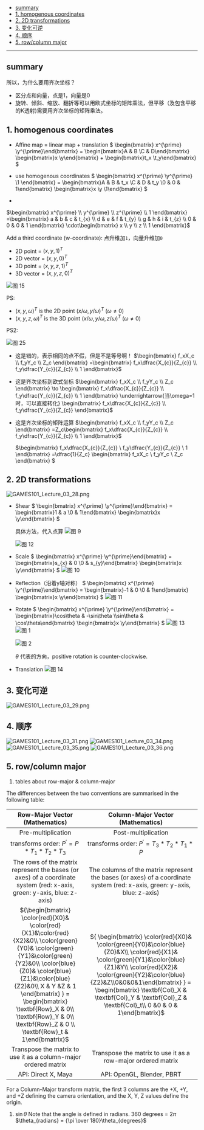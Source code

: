 - [summary](#summary)
- [1. homogenous coordinates](#1-homogenous-coordinates)
- [2. 2D transformations](#2-2d-transformations)
- [3. 变化可逆](#3-变化可逆)
- [4. 顺序](#4-顺序)
- [5. row/column major](#5-rowcolumn-major)


---


## summary

所以，为什么要用齐次坐标？
- 区分点和向量，点是1，向量是0
- 旋转、倾斜、缩放、翻折等可以用欧式坐标的矩阵乘法，但平移（及包含平移的K透射)需要用齐次坐标的矩阵乘法。

## 1. homogenous coordinates
- Affine map = linear map + translation 
$
\begin{bmatrix} x^{\prime}  \\y^{\prime}\end{bmatrix} = 
\begin{bmatrix}A & B \\C & D\end{bmatrix}
\begin{bmatrix}x \\y\end{bmatrix} +
\begin{bmatrix}t_x \\t_y\end{bmatrix}
$

- use homogenous coordinates
$
\begin{bmatrix} x^{\prime}  \\y^{\prime} \\1 \end{bmatrix} = 
\begin{bmatrix}A & B & t_x \\C & D & t_y \\0 & 0 & 1\end{bmatrix}
\begin{bmatrix}x \\y \\1\end{bmatrix}
$

- 
$\begin{bmatrix}
x^{\prime} \\
y^{\prime} \\
z^{\prime} \\
1
\end{bmatrix}
=\begin{bmatrix}
a & b & c & t_{x} \\
d & e & f & t_{y} \\
g & h & i & t_{z} \\
0 & 0 & 0 & 1
\end{bmatrix} 
\cdot\begin{bmatrix}
x \\
y \\
z \\
1
\end{bmatrix}$


Add a third coordinate (w-coordinate): 点升维加`1`，向量升维加`0`
- 2D point = $(x, y, 1)^T$
- 2D vector = $(x, y, 0)^T$
- 3D point = $(x, y, z, 1)^T$
- 3D vector = $(x, y, z, 0)^T$

![图 15](../../images/b59bfb201c73fd7b1acfa9592199bbca35a912fce7e6d29a500a04b674e95671.png)  


PS:
- $(x, y, \omega)^T$ is the 2D point $(x/\omega, y/\omega)^T$ $(\omega\neq0)$
- $(x, y, z, \omega)^T$ is the 3D point $(x/\omega, y/\omega, z/\omega)^T$ $(\omega\neq0)$


PS2:

![图 25](../../images/a947373697efa740f892bd6a23f4947f3c475ae4a3c87920dcde58a4192517dc.png)  

- 这是错的，表示相同的点不假，但是不是等号啊！
    $\begin{bmatrix} f_xX_c \\ f_yY_c \\ Z_c \end{bmatrix} 
=\begin{bmatrix} f_x\dfrac{X_{c}}{Z_{c}} \\ f_y\dfrac{Y_{c}}{Z_{c}} \\ 1 \end{bmatrix}$
- 这是齐次坐标到欧式坐标
    $\begin{bmatrix} f_xX_c \\ f_yY_c \\ Z_c \end{bmatrix} 
\to \begin{bmatrix} f_x\dfrac{X_{c}}{Z_{c}} \\ f_y\dfrac{Y_{c}}{Z_{c}} \\ 1 \end{bmatrix} \underrightarrow{当\omega=1时，可以直接转化} \begin{bmatrix} f_x\dfrac{X_{c}}{Z_{c}} \\ f_y\dfrac{Y_{c}}{Z_{c}} \end{bmatrix}$
- 这是齐次坐标的矩阵运算
    $\begin{bmatrix} f_xX_c \\ f_yY_c \\ Z_c \end{bmatrix} 
=Z_c\begin{bmatrix} f_x\dfrac{X_{c}}{Z_{c}} \\ f_y\dfrac{Y_{c}}{Z_{c}} \\ 1 \end{bmatrix}$

    $\begin{bmatrix} f_x\dfrac{X_{c}}{Z_{c}} \\ f_y\dfrac{Y_{c}}{Z_{c}} \\ 1 \end{bmatrix}
=\dfrac{1}{Z_c} \begin{bmatrix} f_xX_c \\ f_yY_c \\ Z_c \end{bmatrix} $

## 2. 2D transformations


![GAMES101_Lecture_03_28.png](../../images/GAMES101_Lecture_03_28.png)

- Shear
    $
    \begin{bmatrix} x^{\prime}  \\y^{\prime}\end{bmatrix} = 
    \begin{bmatrix}1 & a \\0 & 1\end{bmatrix}
    \begin{bmatrix}x \\y\end{bmatrix}
    $
    
    具体方法，代入点算
    ![图 9](../../images/d0a4f735771d6b5f7d68eab1e3cefc954363c1e2e4ed38d119a5bf11205cd204.png)  

    ![图 12](../../images/05bf99a20aad65445b1629796565da18a41cc0e4a805671a216352b0fa98dbb1.png)  

- Scale
    $
    \begin{bmatrix} x^{\prime}  \\y^{\prime}\end{bmatrix} = 
    \begin{bmatrix}s_{x} & 0 \\0 & s_{y}\end{bmatrix}
    \begin{bmatrix}x \\y\end{bmatrix}
    $
    ![图 10](../../images/13788ed6ef01eca25cb9c83db9c9b529095564496bfb35a71f0c8d347187f960.png)  


- Reflection（沿着y轴对称）
    $
    \begin{bmatrix} x^{\prime}  \\y^{\prime}\end{bmatrix} = 
    \begin{bmatrix}-1 & 0 \\0 & 1\end{bmatrix}
    \begin{bmatrix}x \\y\end{bmatrix}
    $
    ![图 11](../../images/b998939b80d59b7038f3135f810952191ec4bafe30ecb220c337ddb17943df58.png)  

- Rotate
    $
    \begin{bmatrix} x^{\prime}  \\y^{\prime}\end{bmatrix} = 
    \begin{bmatrix}\cos\theta & -\sin\theta \\\sin\theta & \cos\theta\end{bmatrix}
    \begin{bmatrix}x \\y\end{bmatrix}
    $
    ![图 13](../../images/1ec5610768a669b92985e6925cff8fc9abc3159b500f550ea6c3839a3b235246.png)  
    ![图 1](../../images/3dbda2dd7b29de7ec375c60c771701ef65a4124199c66ccaed20a86c7942c537.png)  

    ![图 2](../../images/d4574c8c28acc276d45c437b69ea51453490f6caf7618e7ae885b17a0ff244b6.png)  

    $\theta$ 代表的方向，positive rotation is counter-clockwise. 

- Translation
    ![图 14](../../images/effbc55ad1addae1c00e5bcbf3202c6546633bc26ffac758ffa0aeb9df3d1729.png)  

## 3. 变化可逆

![GAMES101_Lecture_03_29.png](../../images/GAMES101_Lecture_03_29.png)
## 4. 顺序
![GAMES101_Lecture_03_31.png](../../images/GAMES101_Lecture_03_31.png)
![GAMES101_Lecture_03_34.png](../../images/GAMES101_Lecture_03_34.png)
![GAMES101_Lecture_03_35.png](../../images/GAMES101_Lecture_03_35.png)
![GAMES101_Lecture_03_36.png](../../images/GAMES101_Lecture_03_36.png)


## 5. row/column major

1. tables about row-major & column-major



The differences between the two conventions are summarised in the following table:

|  Row-Major Vector (Mathematics)| Column-Major Vector (Mathematics) |
|:-:|:-:|
| Pre-multiplication | Post-multiplication |
| transforms order: $P^{\prime}=P*T_1*T_2*T_3$ |transforms order: $P^{\prime}=T_3*T_2*T_1*P$ |
|The rows of the matrix represent the bases (or axes) of a coordinate system (red: x-axis, green: y-axis, blue: z-axis)| The columns of the matrix represent the bases (or axes) of a coordinate system (red: x-axis, green: y-axis, blue: z-axis) |
| ${\begin{bmatrix} \color{red}{X0}& \color{red}{X1}&\color{red}{X2}&0\\ \color{green}{Y0}& \color{green}{Y1}&\color{green}{Y2}&0\\ \color{blue}{Z0}& \color{blue}{Z1}&\color{blue}{Z2}&0\\ X & Y &Z & 1 \end{bmatrix} } = \begin{bmatrix} \textbf{Row}_X & 0\\ \textbf{Row}_Y & 0\\ \textbf{Row}_Z & 0 \\ \textbf{Row}_t & 1\end{bmatrix}$ |${ \begin{bmatrix} \color{red}{X0}& \color{green}{Y0}&\color{blue}{Z0}&X\\ \color{red}{X1}& \color{green}{Y1}&\color{blue}{Z1}&Y\\ \color{red}{X2}& \color{green}{Y2}&\color{blue}{Z2}&Z\\0&0&0&1\end{bmatrix} } = \begin{bmatrix} \textbf{Col}_X & \textbf{Col}_Y & \textbf{Col}_Z & \textbf{Col}_t\\ 0 &0 & 0 & 1\end{bmatrix}$ |
|Transpose the matrix to use it as a column-major ordered matrix | Transpose the matrix to use it as a row-major ordered matrix |
|API: Direct X, Maya | API: OpenGL, Blender, PBRT|

For a Column-Major transform matrix, the first 3 columns are the +X, +Y, and +Z defining the camera orientation, and the X, Y, Z values define the origin.

1. $\sin \theta$ 
Note that the angle  is defined in radians. 360 degrees = $2\pi$
$\theta_{radians} = {\pi \over 180}\theta_{degrees}$
